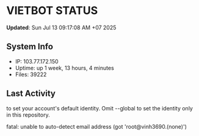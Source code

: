 # VIETBOT STATUS
**Updated**: Sun Jul 13 09:17:08 AM +07 2025

## System Info
- IP: 103.77.172.150
- Uptime: up 1 week, 13 hours, 4 minutes
- Files: 39222

## Last Activity

to set your account's default identity.
Omit --global to set the identity only in this repository.

fatal: unable to auto-detect email address (got 'root@vinh3690.(none)')
